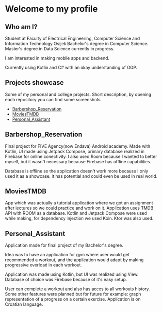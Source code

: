 # Welcome to my profile

## Who am I?

Student at Faculty of Electrical Engineering, Computer Science and Information Technology Osijek
Bachelor's degree in Computer Science.
Master's degree in Data Science currently in progress.

I am interested in making mobile apps and backend.

Currently using Kotlin and C# with an okay understanding of OOP.

## Projects showcase

Some of my personal and college projects. Short description, by opening each repository you can find some screenshots.

- [Barbershop_Reservation](#barbershop_reservation)
- [MoviesTMDB](#moviestmdb)
- [Personal_Assistant](#personal_assistant)

## Barbershop_Reservation

Final project for FIVE Agency(now Endava) Android academy.
Made with Kotlin, UI made using Jetpack Compose, primary database realized in Firebase for online conectivity.
I also used Room because I wanted to better myself, but it wasn't necessary because Firebase has offline capabilities.

Database is offline so the application doesn't work more because I only used it as a showcase. It has potential and 
could even be used in real world.

## MoviesTMDB

App which was actually a tutorial application where we got an assignment after lectures so we could practice and work on it.
Application uses TMDB API with ROOM as a database. Kotlin and Jetpack Compose were used while making, for dependency injection we 
used Koin. Ktor was also used.


## Personal_Assistant

Application made for final project of my Bachelor's degree. 

Idea was to have an application for gym where user would get recommended a workout,
 and the application would adapt by making progressive overload in each workout.

Application was made using Kotlin, but UI was realized using View.
Database of choice was Firebase because of it's easy setup.

User can complete a workout and also has acces to all workouts history.
Some other features were planned but for future for example: graph representation of a progress on a certain exercise.
Application is on Croatian language.




